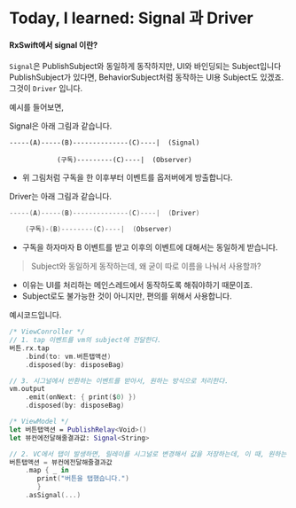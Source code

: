 # Today, I learned: Signal 과 Driver

#### RxSwift에서 signal 이란?

`Signal`은 PublishSubject와 동일하게 동작하지만, UI와 바인딩되는 Subject입니다
PublishSubject가 있다면, BehaviorSubject처럼 동작하는 UI용 Subject도 있겠죠.
그것이 `Driver` 입니다.

예시를 들어보면,

Signal은 아래 그림과 같습니다.

```
-----(A)-----(B)--------------(C)----|  (Signal)

			(구독)---------(C)----|  (Observer)

```

- 위 그림처럼 구독을 한 이후부터 이벤트를 옵저버에게 방출합니다.



Driver는 아래 그림과 같습니다.

```swift
-----(A)-----(B)--------------(C)----|  (Driver)

	(구독)-(B)--------(C)----|  (Observer)
```

- 구독을 하자마자 B 이벤트를 받고 이후의 이벤트에 대해서는 동일하게 받습니다.



> Subject와 동일하게 동작하는데, 왜 굳이 따로 이름을 나눠서 사용할까?

- 이유는 UI를 처리하는 메인스레드에서 동작하도록 해줘야하기 때문이죠.
- Subject로도 불가능한 것이 아니지만, 편의를 위해서 사용합니다.



예시코드입니다.

```swift
/* ViewConroller */
// 1. tap 이벤트를 vm의 subject에 전달한다.
버튼.rx.tap
	.bind(to: vm.버튼탭액션)
	.disposed(by: disposeBag)

// 3. 시그널에서 반환하는 이벤트를 받아서, 원하는 방식으로 처리한다.
vm.output
	.emit(onNext: { print($0) })
	.disposed(by: disposeBag)

/* ViewModel */
let 버튼탭액션 = PublishRelay<Void>()
let 뷰컨에전달해줄결과값: Signal<String>

// 2. VC에서 탭이 발생하면, 릴레이를 시그널로 변경해서 값을 저장하는데, 이 때, 원하는 이벤트 모양으로 변형한다.
버튼탭액션 = 뷰컨에전달해줄결과값
	.map { _ in 
       print("버튼을 탭했습니다.")
       }
	.asSignal(...)

```

